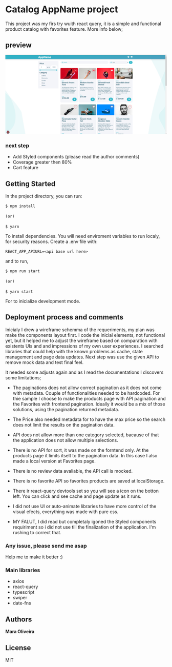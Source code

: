 # Catalog AppName project

This project was my firs try wuith react query, it is a simple and functional product catalog with favorites feature.
More info below;

## preview 
![](https://github.com/maradelynie/catalog/blob/master/catalog.png)

### next step
- Add Styled components (please read the author comments)
- Coverage greater then 80%
- Cart feature

## Getting Started
In the project directory, you can run:

```
$ npm install    

(or)       

$ yarn
```

To install dependencies.
You will need enviroment variables to run localy, for security reasons. Create a .env file with:

```
REACT_APP_APIURL=<api base url here>
```

and to run,

```
$ npm run start  

(or)       

$ yarn start
```

For to inicialize development mode.

## Deployment process and comments

Inicialy I drew a wireframe schemma of the requeriments, my plan was make the components layout first.
I code the inicial elements, not functional yet, but it helped me to adjust the wireframe based on comparation with existents UIs and and impressions of my own user experiences.
I searched libraries that could help with the known problems as cache, state management and page data updates.
Next step was use the given API to remove mock data and test final feel.

It needed some adjusts again and as I read the documentations I discovers some limitations;
- The paginations does not allow correct pagination as it does not come with metadata. Couple of functionalities needed to be hardcoded. For thie sample I choose to make the products page with API pagination and the Favorites with frontend pagination. Ideally it would be a mix of those solutions, using the pagination returned metadata.
- The Price also needed metadata for to have the max price so the search does not limit the results on the pagination data.
- API does not allow more than one category selected, bacause of that the application does not allow multiple selections.
- There is no API for sort, it was made on the forntend only. At the products page it limits itselt to the pagination data. In this case I also made a local version at Favorites page.
- There is no review data avaliable, the API call is mocked.
- There is no favorite API so favorites products are saved at localStorage.
- There ir react-query devtools set so you will see a icon on the botton left. You can click and see cache and page update as it runs.
- I did not use UI or auto-animate libraries to have more control of the visual efects, everything was made with pure css.

- MY FALUT, I did read but completaly igoned the Styled components requiriment so i did not use till the finalization of the application. I'm rushing to correct that.

### Any issue, please send me asap
Help me to make it better :)

### Main libraries
- axios
- react-query
- typescript
- swiper
- date-fns

## Authors
**Mara Oliveira**

## License
MIT